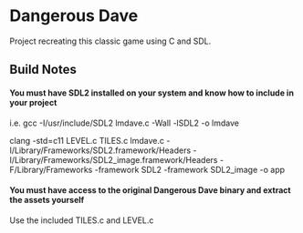 # Dangerous Dave
Project recreating this classic game using C and SDL.

## Build Notes

#### You must have SDL2 installed on your system and know how to include in your project
i.e. gcc -I/usr/include/SDL2 lmdave.c -Wall -lSDL2 -o lmdave

clang -std=c11 LEVEL.c TILES.c lmdave.c -I/Library/Frameworks/SDL2.framework/Headers -I/Library/Frameworks/SDL2_image.framework/Headers -F/Library/Frameworks -framework SDL2 -framework SDL2_image -o app


#### You must have access to the original Dangerous Dave binary and extract the assets yourself
Use the included TILES.c and LEVEL.c
